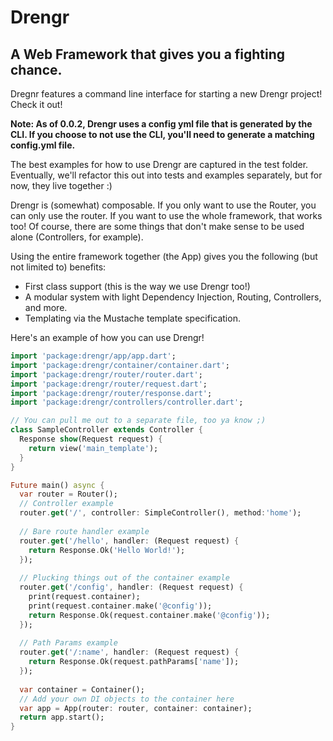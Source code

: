 # Drengr
## A Web Framework that gives you a fighting chance.

Dregnr features a command line interface for starting a new Drengr project! Check it out!

**Note: As of 0.0.2, Drengr uses a config yml file that is generated by the CLI. If you choose to not use the CLI, you'll need to generate a matching config.yml file.**

The best examples for how to use Drengr are captured in the test folder. Eventually, we'll refactor this out into tests and examples separately, but for now, they live together :)

Drengr is (somewhat) composable. If you only want to use the Router, you can only use the router. If you want to use the whole framework, that works too! Of course, there are some things that don't make sense to be used alone (Controllers, for example).

Using the entire framework together (the App) gives you the following (but not limited to) benefits:
- First class support (this is the way we use Drengr too!)
- A modular system with light Dependency Injection, Routing, Controllers, and more.
- Templating via the Mustache template specification.

Here's an example of how you can use Drengr!

```dart
import 'package:drengr/app/app.dart';
import 'package:drengr/container/container.dart';
import 'package:drengr/router/router.dart';
import 'package:drengr/router/request.dart';
import 'package:drengr/router/response.dart';
import 'package:drengr/controllers/controller.dart';

// You can pull me out to a separate file, too ya know ;)
class SampleController extends Controller {
  Response show(Request request) {
    return view('main_template');
  }
}

Future main() async {
  var router = Router();
  // Controller example
  router.get('/', controller: SimpleController(), method:'home');
  
  // Bare route handler example
  router.get('/hello', handler: (Request request) {
    return Response.Ok('Hello World!');
  });
  
  // Plucking things out of the container example
  router.get('/config', handler: (Request request) {
    print(request.container);
    print(request.container.make('@config'));
    return Response.Ok(request.container.make('@config'));
  });
  
  // Path Params example
  router.get('/:name', handler: (Request request) {
    return Response.Ok(request.pathParams['name']);
  });
  
  var container = Container();
  // Add your own DI objects to the container here
  var app = App(router: router, container: container);
  return app.start();
}
```

